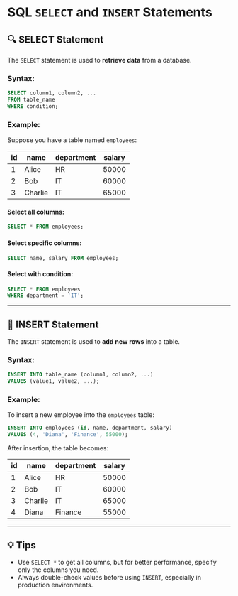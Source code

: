 # SQL `SELECT` and `INSERT` Statements

## 🔍 SELECT Statement

The `SELECT` statement is used to **retrieve data** from a database.

### Syntax:
```sql
SELECT column1, column2, ...
FROM table_name
WHERE condition;
```

### Example:
Suppose you have a table named `employees`:

| id | name      | department | salary |
|----|-----------|------------|--------|
| 1  | Alice     | HR         | 50000  |
| 2  | Bob       | IT         | 60000  |
| 3  | Charlie   | IT         | 65000  |

#### Select all columns:
```sql
SELECT * FROM employees;
```

#### Select specific columns:
```sql
SELECT name, salary FROM employees;
```

#### Select with condition:
```sql
SELECT * FROM employees
WHERE department = 'IT';
```

---

## 📝 INSERT Statement

The `INSERT` statement is used to **add new rows** into a table.

### Syntax:
```sql
INSERT INTO table_name (column1, column2, ...)
VALUES (value1, value2, ...);
```

### Example:
To insert a new employee into the `employees` table:
```sql
INSERT INTO employees (id, name, department, salary)
VALUES (4, 'Diana', 'Finance', 55000);
```

After insertion, the table becomes:

| id | name    | department | salary |
|----|---------|------------|--------|
| 1  | Alice   | HR         | 50000  |
| 2  | Bob     | IT         | 60000  |
| 3  | Charlie | IT         | 65000  |
| 4  | Diana   | Finance    | 55000  |

---

## 💡 Tips

- Use `SELECT *` to get all columns, but for better performance, specify only the columns you need.
- Always double-check values before using `INSERT`, especially in production environments.
